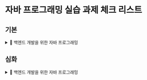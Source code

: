 # 자바 프로그래밍 실습 과제 체크 리스트


## 기본

<details>
<summary>📂 백엔드 개발을 위한 자바 프로그래밍</summary>
  
- [x] 01 개발환경 구축, 변수, 타입, 연산자
- [x] 02 조건문과 반복문, 참조타입
- [x] 03 클래스
- [x] 04 상속
- [x] 05 인터페이스
- [x] 06 중첩 객체
- [x] 07 예외처리, 라이브러리
- [x] 08 멀티스레드

</details>


## 심화

<details>
<summary>📂 백엔드 개발을 위한 자바 프로그래밍</summary>

- [x] 01 개발환경 구축, 변수, 타입, 연산자
- [x] 02 조건문과 반복문, 참조타입
- [x] 03 클래스
- [x] 04 상속
- [x] 05 인터페이스
- [x] 06 중첩 객체
- [x] 07 예외처리, 라이브러리
- [x] 08 멀티스레드

</details>

